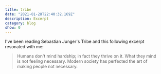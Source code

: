 ```yaml
---
title: tribe
date: "2021-01-28T22:40:32.169Z"
description: Excerpt
category: blog
show: 0
---
```


I've been reading Sebastian Junger's Tribe and this following excerpt resonated with me:

> Humans don't mind hardship; in fact they thrive on it. What they mind is not feeling necessary. Modern society has perfected the art of making people not necessary.